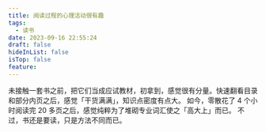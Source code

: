 ```yaml
---
title: 阅读过程的心理活动很有趣
tags:
  - 读书
date: 2023-09-16 22:55:24
draft: false
hideInList: false
isTop: false
feature:
---
```

未接触一套书之前，把它们当成应试教材，初拿到，感觉很有分量。快速翻看目录和部分内页之后，感觉「干货满满」，知识点密度有点大。 
如今，零散花了 4 个小时阅读完 20 多页之后，感觉纯粹为了堆砌专业词汇使之「高大上」而已。 
不过，书还是要读，只是方法不同而已。 
